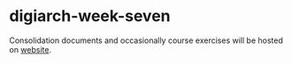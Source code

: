 # digiarch-week-seven
Consolidation documents and occasionally course exercises will be hosted on [website](https://hist-digitized.netlify.app/).
